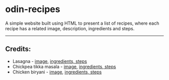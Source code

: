 # odin-recipes

A simple website built using HTML to present a list of recipes, where each recipe has a related image, description, ingredients and steps.

---
## Credits:
- Lasagna - [image](https://thecozycook.com/wp-content/uploads/2022/04/Lasagna-Recipe-f.jpg), [ingredients, steps](https://www.simplyrecipes.com/recipes/lasagna/)
- Chickpea tikka masala - [image](https://www.allrecipes.com/thmb/53SMspkec_Suf9NLSMRucREQyTU=/750x0/filters:no_upscale():max_bytes(150000):strip_icc():format(webp)/7497387-chickpea-tikka-masala-ddmfs_4x3_1791-e0838138030a4b55ac7340027bc2b47f.jpg), [ingredients, steps](https://www.allrecipes.com/chickpea-tikka-masala-recipe-7497387)
- Chicken biryani - [image](https://imagesvc.meredithcorp.io/v3/mm/image?url=https://images.media-allrecipes.com/userphotos/9307736.jpg&q=60&c=sc&orient=true&poi=auto&h=512), [ingredients, steps](https://www.allrecipes.com/recipe/16102/chicken-biryani/)
